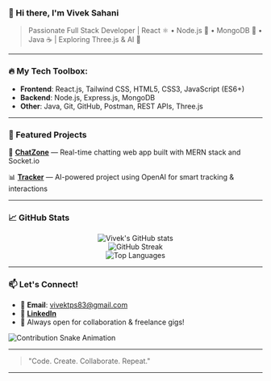 ### 👋 Hi there, I'm **Vivek Sahani**

> Passionate Full Stack Developer | React ⚛️ • Node.js 🚀 • MongoDB 🍃 • Java ☕ | Exploring Three.js & AI 🤖

---

### 🔥 My Tech Toolbox:

* **Frontend**: React.js, Tailwind CSS, HTML5, CSS3, JavaScript (ES6+)
* **Backend**: Node.js, Express.js, MongoDB
* **Other**: Java, Git, GitHub, Postman, REST APIs, Three.js

---

### 💼 Featured Projects

🚀 [**ChatZone**](https://github.com/viveksahani11/ChatZone) — Real-time chatting web app built with MERN stack and Socket.io

📊 [**Tracker**](https://github.com/viveksahani11/Tracker) — AI-powered project using OpenAI for smart tracking & interactions

---

### 📈 GitHub Stats

<p align="center">
  <img src="https://github-readme-stats.vercel.app/api?username=viveksahani11&show_icons=true&theme=radical" alt="Vivek's GitHub stats"/>
  <br/>
  <img src="https://streak-stats.demolab.com/?user=viveksahani11&theme=radical" alt="GitHub Streak"/>
  <br/>
  <img src="https://github-readme-stats.vercel.app/api/top-langs/?username=viveksahani11&layout=compact&theme=radical" alt="Top Languages"/>
</p>

---

### 📫 Let's Connect!

* 📧 **Email**: [vivektps83@gmail.com](mailto:vivektps83@gmail.com)
* 💼 [**LinkedIn**](https://www.linkedin.com/in/vivek-sahani-8b15a133a/)
* 🔭 Always open for collaboration & freelance gigs!

<img src="https://raw.githubusercontent.com/viveksahani11/viveksahani11/output/github-contribution-grid-snake.svg" alt="Contribution Snake Animation"/>


---

> "Code. Create. Collaborate. Repeat."

---


